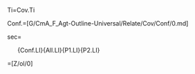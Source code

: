 Ti=Cov.Ti

Conf.=[G/CmA_F_Agt-Outline-Universal/Relate/Cov/Conf/0.md]

sec=<ol>{Conf.LI}{All.LI}{P1.LI}{P2.LI}</ol>

=[Z/ol/0]
